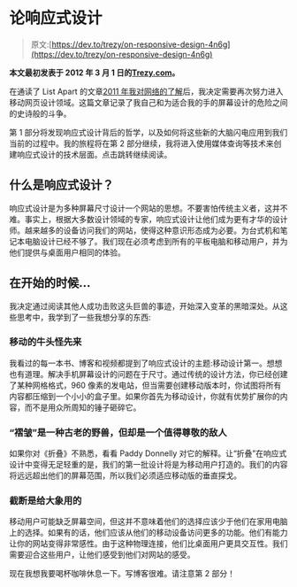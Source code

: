 # 论响应式设计

> 原文:[https://dev.to/trezy/on-responsive-design-4n6g](https://dev.to/trezy/on-responsive-design-4n6g)

**本文最初发表于 2012 年 3 月 1 日的[Trezy.com](https://trezy.com)。**

在通读了 List Apart 的文章[2011 年我对网络的了解](https://medium.com/r/?url=http%3A%2F%2Fwww.alistapart.com%2Farticles%2Fwhat-i-learned-about-the-web-in-2011%2F)后，我决定需要再次努力进入移动网页设计领域。这篇文章记录了我自己和为适合我的手的屏幕设计的危险之间的史诗般的斗争。

第 1 部分将发现响应式设计背后的哲学，以及如何将这些新的大脑闪电应用到我们当前的过程中。我的旅程将在第 2 部分继续，我将进入使用媒体查询等技术来创建响应式设计的技术层面。点击跳转继续阅读。

## [](#what-is-responsive-design)什么是响应式设计？

响应式设计是为多种屏幕尺寸设计一个网站的思想。不要害怕传统主义者，这并不难。事实上，根据大多数设计领域的专家，响应式设计让他们成为更有才华的设计师。越来越多的设备访问我们的网站，使得这种意识形态成为必要。为台式机和笔记本电脑设计已经不够了。我们现在必须考虑到所有的平板电脑和移动用户，并为他们提供与桌面用户相同的体验。

## [](#in-the-beginning)在开始的时候…

我决定通过阅读其他人成功击败这头巨兽的事迹，开始深入变革的黑暗深处。从这些思考中，我学到了一些我想分享的东西:

### [](#the-mobile-minotaur-comes%C2%A0first)移动的牛头怪先来

我看过的每一本书、博客和视频都提到了响应式设计的主题:移动设计第一。想想也有道理。解决手机屏幕设计的问题在于尺寸。通过传统的设计方法，你已经创建了某种网格格式，960 像素的发电站，但当需要创建移动版本时，你试图将所有内容都压缩到一个小小的盒子里。如果你首先为移动设计，你就有优势扩展你的内容，而不是用众所周知的锤子砸碎它。

### [](#the-fold-is-an-ancient-beast-but-a-worthy%C2%A0foe)“褶皱”是一种古老的野兽，但却是一个值得尊敬的敌人

如果你对《折叠》不熟悉，看看 Paddy Donnelly 对它的解释。让“折叠”在响应式设计中变得无足轻重的是，我们的第一批设计将是为移动用户打造的。我们的内容将远远超出他们的屏幕范围，所以我们必须适应移动版的垂直探戈。

### [](#truncating-is-for-elephants)截断是给大象用的

移动用户可能缺乏屏幕空间，但这并不意味着他们的选择应该少于他们在家用电脑上的选择。如果有的话，他们应该从他们的移动设备访问更多的功能。他们有能力让你的网站变得非常感性。由于这种物理连接，他们比桌面用户更具交互性。我们需要迎合这些用户，让他们感受到他们对网站的感受。

现在我想我要喝杯咖啡休息一下。写博客很难。请注意第 2 部分！